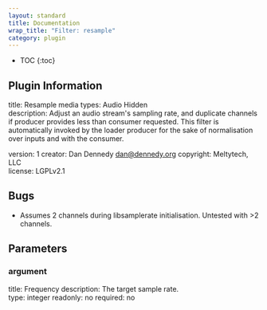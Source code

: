 ```yaml
---
layout: standard
title: Documentation
wrap_title: "Filter: resample"
category: plugin
---
```

* TOC
{:toc}

## Plugin Information

title: Resample
media types:
Audio  Hidden  
description: Adjust an audio stream&#39;s sampling rate, and duplicate channels if producer provides less than consumer requested.
This filter is automatically invoked by the loader producer for the sake of normalisation over inputs and with the consumer.

version: 1
creator: Dan Dennedy <dan@dennedy.org>
copyright: Meltytech, LLC  
license: LGPLv2.1  

## Bugs

* Assumes 2 channels during libsamplerate initialisation. Untested with >2 channels.


## Parameters

### argument

title: Frequency  description:
The target sample rate.  
type: integer
readonly: no
required: no

